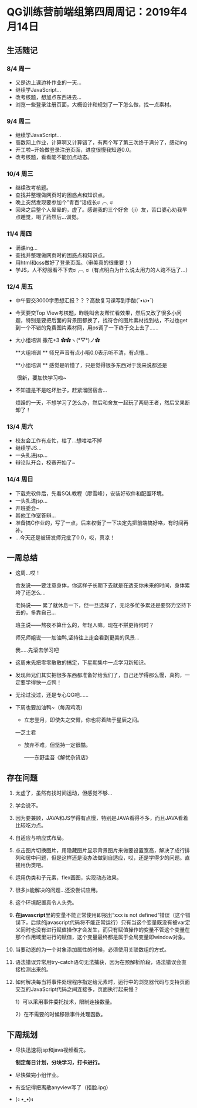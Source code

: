 # QG训练营前端组第四周周记：2019年4月14日

## 生活随记

###   8/4 周一

- 又是边上课边补作业的一天...
- 继续学JavaScript...
- 改考核题，想加点东西进去...
- 浏览一些登录注册页面，大概设计和规划了一下怎么做，找一点素材。

###   9/4 周二

- 继续学JavaScript...
- 高数网上作业，计算啊又计算错了，有两个写了第三次终于满分了，感动ing
- 开工啦~开始做登录注册页面，进度很慢我知道0.0。
- 改考核题，看看能不能加点动态。

### 10/4 周三

- 继续改考核题。
- 查找并整理做网页时的困惑点和知识点。
- 晚上突然发现要参加个”青百“话成长ಠ╭╮ಠ
- 回来之后整个人晕晕的，虚了。感谢我的三个好舍（ji）友，苦口婆心劝我早点睡觉，喝了药然后...训觉。

### 11/4 周四

- 满课ing...
- 查找并整理做网页时的困惑点和知识点。
- 用html和css做好了登录页面。（审美真的很重要！）
- 学JS，人不舒服看不下去ಠ╭╮ಠ（有点明白为什么说太用力的人跑不远了...）


### 12/4 周五

- 中午要交3000字思想汇报？？？高数复习课写到手酸(˘•ω•˘)

- 今天要交Top View考核题，昨晚叫舍友帮忙看效果，然后又改了很多小问题，特别是要把后面的背景图都换了，找符合的图片素材找到枯，不过也get到一个不错的免费图片素材网，用ps调了一下终于交上去了......

- 大小组培训  撒花+3 ✿✿ヽ(°▽°)ノ✿

  **大组培训 ** 师兄声音有点小哦0.0表示听不清，有点懵...

  **小组培训 ** 感觉是听懂了，只是觉得很多东西对于我来说都还是

  ​                 很新，要加快学习啦~

- 不知道是不是吃坏肚子，赶紧溜回宿舍...

  烦躁的一天，不想学习了怎么办，然后和舍友一起玩了两局王者，然后又果断卸了！


### 13/4 周六

- 校友会工作有点忙，枯了...想咕咕不掉
- 继续学JS...
-  一头扎进jsp...
- 辩论队开会，校赛开始了~


### 14/4 周日

-  下载完软件后，先看SQL教程（廖雪峰），安装好软件和配置环境。
-  一头扎进jsp...
-  开班委会~
-  其他工作室答辩...
-  准备搞C作业的，写了一点，后来权衡了一下决定先把前端搞好咯，有时间再补。
-  ...今天还是被研发师兄批了0.0，哎，真凉！

## 一周总结

- 这周...哎！

  舍友说——要注意身体，你这样子长期下去就是在透支你未来的时间，身体累垮了还怎么...

  老妈说—— 累了就休息一下，但一旦选择了，无论多忙多累还是要努力坚持下去的，多靠自己...

  班主说——熬夜不算什么的，年轻人嘛，现在不拼更待何时？

  师兄师姐说——加油鸭,坚持往上走会看到更美的风景...  

  我.....先滚去学习吧               

- 这周末先把零零散散的搞定，下星期集中一点学习新知识。

- 发现师兄们其实把很多东西都准备好给我们了，自己还学得那么慢，真狗，一定要学得快一点鸭！

- 无论过没过，还是专心QG吧......

- 下周也要加油鸭~（每周鸡汤)

  *  立志登月，即使失之交臂，你也将着陆于星辰之间。   

    —芝士君 

  * 放弃不难，但坚持一定很酷。              

    ——东野圭吾《解忧杂货店》

## 存在问题

1. 太虚了，虽然有找时间运动，但感觉不够...

2. 学会说不。

3. 因为要兼顾，JAVA和JS学得有点慢，特别是JAVA看得不多，而且JAVA看着比较吃力点。

4. 自适应与响应式布局。

5. 点击图片切换图片，用隐藏图片显示背景图片来做要设置宽高，解决了成行排列和居中问题，但是这样还是没办法做到自适应，哎，还是学得少的问题。直接用伪类吧。

6. 运用伪类和子元素，flex画图，实现动态效果。

7. 很多js能解决的问题...还没尝试应用。

8. 这个环境配置真令人头秃。 

9. **在javascript**里的变量不能正常使用即报出“xxx is not defined”错误（这个错误下，后续的javascript代码将不能正常运行）只有当这个变量既没有被var定义同时也没有进行赋值操作才会发生，而只有赋值操作的变量不管这个变量在那个作用域里进行的赋值，这个变量最终都是属于全局变量即window对象。

10. 当要动态的为一个对象添加属性的时候，必须使用关联数组的方式。 

11.  语法错误异常用try-catch语句无法捕获，因为在预解析阶段，语法错误会直接检测出来的。

12. 如何解决每当将事件处理程序指定给元素时，运行中的浏览器代码与支持页面交互的JavaScript代码之间连接多，页面执行起来慢？

    1）可以采用事件委托技术，限制连接数量。

    2）在不需要的时候移除事件处理函数。

## 下周规划

- 尽快迅速将jsp和java视频看完。

  **制定每日计划，分块学习，打卡进行。**

- 尽快做完小组作业。

- 有空记得把离散anyview写了（捂脸.ipg）

- (ง •_•)ง

